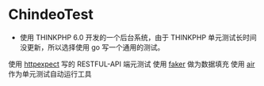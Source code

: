 # ChindeoTest

- 使用 THINKPHP 6.0 开发的一个后台系统，由于  THINKPHP 单元测试长时间没更新，所以选择使用 go 写一个通用的测试。

使用 [httpexpect](https://github.com/gavv/httpexpect) 写的 RESTFUL-API 端元测试
使用 [faker](https://github.com/azumads/faker) 做为数据填充
使用 [air](https://github.com/cosmtrek/air) 作为单元测试自动运行工具
